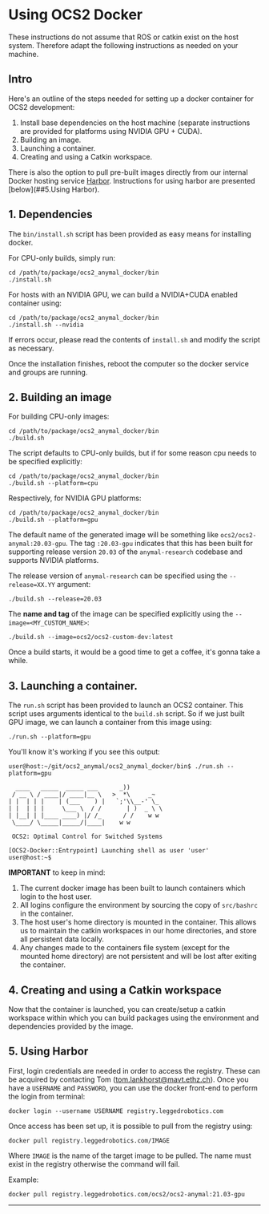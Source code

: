 # Using OCS2 Docker

These instructions do not assume that ROS or catkin exist on the 
host system. Therefore adapt the following instructions as needed
on your machine.

## Intro

Here's an outline of the steps needed for setting up a docker container for OCS2 development:  
1. Install base dependencies on the host machine (separate instructions are provided for platforms using NVIDIA GPU + CUDA).  
2. Building an image.  
3. Launching a container.  
4. Creating and using a Catkin workspace.  

There is also the option to pull pre-built images directly from our internal Docker 
hosting service [Harbor](https://registry.leggedrobotics.com/). Instructions for
using harbor are presented [below](##5.Using Harbor).  

## 1. Dependencies

The `bin/install.sh` script has been provided as easy means for installing docker. 

For CPU-only builds, simply run:
```commandline
cd /path/to/package/ocs2_anymal_docker/bin
./install.sh
```

For hosts with an NVIDIA GPU, we can build a NVIDIA+CUDA enabled container using:
```commandline
cd /path/to/package/ocs2_anymal_docker/bin
./install.sh --nvidia
```

If errors occur, please read the contents of `install.sh` and modify the script as necessary.

Once the installation finishes, reboot the computer so the docker service and groups are running.

## 2. Building an image

For building CPU-only images:
```commandline
cd /path/to/package/ocs2_anymal_docker/bin
./build.sh
```

The script defaults to CPU-only builds, but if for some reason cpu needs to be specified explicitly:
```commandline
cd /path/to/package/ocs2_anymal_docker/bin
./build.sh --platform=cpu
```

Respectively, for NVIDIA GPU platforms:
```commandline
cd /path/to/package/ocs2_anymal_docker/bin
./build.sh --platform=gpu
```

The default name of the generated image will be something like `ocs2/ocs2-anymal:20.03-gpu`. The 
tag `:20.03-gpu` indicates that this has been built for supporting release version `20.03` of the 
`anymal-research` codebase and supports NVIDIA platforms. 

The release version of `anymal-research` can be specified using the `--release=XX.YY` argument:
```commandline
./build.sh --release=20.03
```

The **name and tag** of the image can be specified explicitly using the `--image=<MY_CUSTOM_NAME>`:
```commandline
./build.sh --image=ocs2/ocs2-custom-dev:latest
```

Once a build starts, it would be a good time to get a coffee, it's gonna take a while.

## 3. Launching a container.

The `run.sh` script has been provided to launch an OCS2 container. This script uses arguments identical 
to the `build.sh` script. So if we just built GPU image, we can launch a container from this image using:
```commandline
./run.sh --platform=gpu
```

You'll know it's working if you see this output:
```commandline
user@host:~/git/ocs2_anymal/ocs2_anymal_docker/bin$ ./run.sh --platform=gpu

  ____   _____  _____ ___      _))
 / __ \ / ____|/ ____|__ \   >  *\     _~
| |  | | |    | (___    ) |   `;'\\__-' \_
| |  | | |     \___ \  / /       | )  _ \ \
| |__| | |____ ____) |/ /_      / /    w w
 \____/ \_____|_____/|____|    w w

 OCS2: Optimal Control for Switched Systems

[OCS2-Docker::Entrypoint] Launching shell as user 'user'
user@host:~$
```

**IMPORTANT** to keep in mind:  
1. The current docker image has been built to launch containers which login to the host user.  
2. All logins configure the environment by sourcing the copy of `src/bashrc` in the container.  
3. The host user's home directory is mounted in the container. This allows us to maintain the 
catkin workspaces in our home directories, and store all persistent data locally.  
4. Any changes made to the containers file system (except for the mounted home directory) are not
persistent and will be lost after exiting the container.  

## 4. Creating and using a Catkin workspace

Now that the container is launched, you can create/setup a catkin workspace within which you can build 
packages using the environment and dependencies provided by the image.

## 5. Using Harbor

First, login credentials are needed in order to access the registry. These can be acquired
by contacting Tom ([tom.lankhorst@mavt.ethz.ch](tom.lankhorst@mavt.ethz.ch)). Once you have
a `USERNAME` and `PASSWORD`, you can use the docker front-end to perform the login from terminal:
```commandline
docker login --username USERNAME registry.leggedrobotics.com
```

Once access has been set up, it is possible to pull from the registry using:
```commandline
docker pull registry.leggedrobotics.com/IMAGE
```

Where `IMAGE` is the name of the target image to be pulled. The name must exist in the 
registry otherwise the command will fail.

Example:
```commandline
docker pull registry.leggedrobotics.com/ocs2/ocs2-anymal:21.03-gpu
```

----
